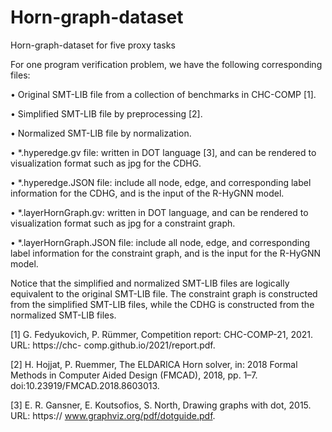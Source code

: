 # Horn-graph-dataset
Horn-graph-dataset for five proxy tasks


For one program verification problem, we have the following corresponding files:

• Original SMT-LIB file from a collection of benchmarks in CHC-COMP [1].

• Simplified SMT-LIB file by preprocessing [2].

• Normalized SMT-LIB file by normalization.

• *.hyperedge.gv file: written in DOT language [3], and can be rendered to visualization
format such as jpg for the CDHG.

• *.hyperedge.JSON file: include all node, edge, and corresponding label information for
the CDHG, and is the input of the R-HyGNN model.

• *.layerHornGraph.gv: written in DOT language, and can be rendered to visualization
format such as jpg for a constraint graph.

• *.layerHornGraph.JSON file: include all node, edge, and corresponding label information
for the constraint graph, and is the input for the R-HyGNN model.


Notice that the simplified and normalized SMT-LIB files are logically equivalent to the original
SMT-LIB file. The constraint graph is constructed from the simplified SMT-LIB files, while the
CDHG is constructed from the normalized SMT-LIB files.



[1] G. Fedyukovich, P. Rümmer, Competition report: CHC-COMP-21, 2021. URL: https://chc-
comp.github.io/2021/report.pdf.


[2] H. Hojjat, P. Ruemmer, The ELDARICA Horn solver, in: 2018 Formal Methods in Computer
Aided Design (FMCAD), 2018, pp. 1–7. doi:10.23919/FMCAD.2018.8603013.

[3] E. R. Gansner, E. Koutsofios, S. North, Drawing graphs with dot, 2015. URL: https://
www.graphviz.org/pdf/dotguide.pdf.
